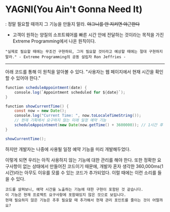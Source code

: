 # YAGNI(You Ain't Gonna Need It)
: 정말 필요할 때까지 그 기능을 만들지 말라. ~~야그니를 안 지키면 야근한다~~

- 고객이 원하는 양질의 소프트웨어를 빠른 시간 안에 전달하는 것이라는 목적을 가진 Extreme Programming에서 나온 원칙이다.

```
"실제로 필요할 때에는 무조건 구현하되, 그저 필요할 것이라고 예상할 때에는 절대 구현하지 말라." - Extreme Programming의 공동 설립자 Ron Jeffries -
```

---

아래 코드를 통해 이 원칙을 알아볼 수 있다.
"사용자는 웹 페이지에서 현재 시간을 확인할 수 있어야 한다."

``` java
function scheduleAppointment(date) { 
	console.log(`Appointment scheduled for ${date}`); 
} 

function showCurrentTime() { 
	const now = new Date(); 
	console.log("Current Time: ", now.toLocaleTimeString()); 
	// 현재 기획에서 요구하지 않는 미래 일정 예약 기능 
	scheduleAppointment(new Date(now.getTime() + 3600000)); // 1시간 후 
} 

showCurrentTime();
```

하지만 개발자는 나중에 사용될 일정 예약 기능을 미리 개발해두었다.

이렇게 되면 우리는 아직 사용하지 않는 기능에 대한 관리를 해야 한다. 또한 정확한 요구사항이 없는 상태에서 만들어진 코드이기 때문에, 개발자 혼자 생각한 360,000ms(1시간)라는 아무도 이유를 모를 수 있는 코드가 추가되었다. 이럴 때에는 이런 소리를 들을 수 있다.

	코드를 살펴보니, 예약 시간을 노출하는 기능에 대한 구현이 포함된 것 같습니다.
	이 기능은 현재 프로젝트 요구사항에 포함돼있지 않은 것으로 보입니다.
	현재 필요하지 않은 기능은 추후 필요할 때 추가해서 현재 관리 포인트를 줄이는 것이 어떨까요?



